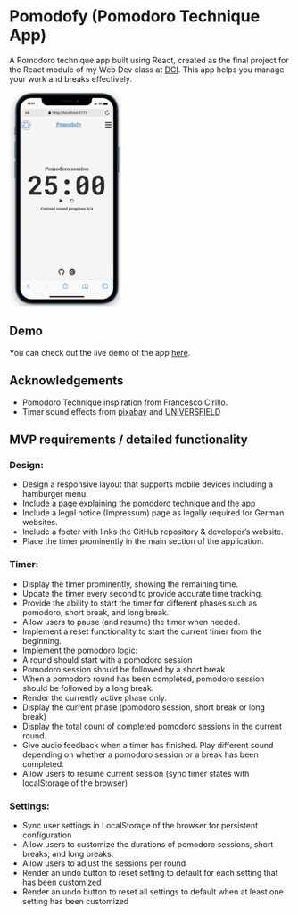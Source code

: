 <!-- @format -->

# Pomodofy (Pomodoro Technique App)

A Pomodoro technique app built using React, created as the final project for the React module of my Web Dev class at [DCI](https://digitalcareerinstitute.org/courses/web-development/). This app helps you manage your work and breaks effectively.

<img src="./public/app-image.png" alt="App screenshot" width="200px">

## Demo

You can check out the live demo of the app [here](https://your-demo-link.com).

## Acknowledgements

- Pomodoro Technique inspiration from Francesco Cirillo.
- Timer sound effects from [pixabay](https://pixabay.com/) and [UNIVERSFIELD](https://pixabay.com/de/users/universfield-28281460/?utm_source=link-attribution&utm_medium=referral&utm_campaign=music&utm_content=123107)

## MVP requirements / detailed functionality

### Design:

- Design a responsive layout that supports mobile devices including a hamburger menu.
- Include a page explaining the pomodoro technique and the app
- Include a legal notice (Impressum) page as legally required for German websites.
- Include a footer with links the GitHub repository & developer’s website.
- Place the timer prominently in the main section of the application.

### Timer:

- Display the timer prominently, showing the remaining time.
- Update the timer every second to provide accurate time tracking.
- Provide the ability to start the timer for different phases such as pomodoro, short break, and long break.
- Allow users to pause (and resume) the timer when needed.
- Implement a reset functionality to start the current timer from the beginning.
- Implement the pomodoro logic:
- A round should start with a pomodoro session
- Pomodoro session should be followed by a short break
- When a pomodoro round has been completed, pomodoro session should be followed by a long break.
- Render the currently active phase only.
- Display the current phase (pomodoro session, short break or long break)
- Display the total count of completed pomodoro sessions in the current round.
- Give audio feedback when a timer has finished. Play different sound depending on whether a pomodoro session or a break has been completed.
- Allow users to resume current session (sync timer states with localStorage of the browser)

### Settings:

- Sync user settings in LocalStorage of the browser for persistent configuration
- Allow users to customize the durations of pomodoro sessions, short breaks, and long breaks.
- Allow users to adjust the sessions per round
- Render an undo button to reset setting to default for each setting that has been customized
- Render an undo button to reset all settings to default when at least one setting has been customized
